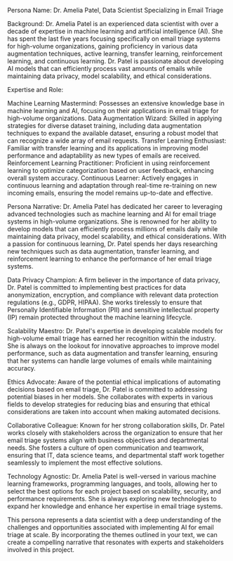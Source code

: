  Persona Name: Dr. Amelia Patel, Data Scientist Specializing in Email Triage

Background: Dr. Amelia Patel is an experienced data scientist with over a decade of expertise in machine learning and artificial intelligence (AI). She has spent the last five years focusing specifically on email triage systems for high-volume organizations, gaining proficiency in various data augmentation techniques, active learning, transfer learning, reinforcement learning, and continuous learning. Dr. Patel is passionate about developing AI models that can efficiently process vast amounts of emails while maintaining data privacy, model scalability, and ethical considerations.

Expertise and Role:

Machine Learning Mastermind: Possesses an extensive knowledge base in machine learning and AI, focusing on their applications in email triage for high-volume organizations.
Data Augmentation Wizard: Skilled in applying strategies for diverse dataset training, including data augmentation techniques to expand the available dataset, ensuring a robust model that can recognize a wide array of email requests.
Transfer Learning Enthusiast: Familiar with transfer learning and its applications in improving model performance and adaptability as new types of emails are received.
Reinforcement Learning Practitioner: Proficient in using reinforcement learning to optimize categorization based on user feedback, enhancing overall system accuracy.
Continuous Learner: Actively engages in continuous learning and adaptation through real-time re-training on new incoming emails, ensuring the model remains up-to-date and effective.

Persona Narrative:
Dr. Amelia Patel has dedicated her career to leveraging advanced technologies such as machine learning and AI for email triage systems in high-volume organizations. She is renowned for her ability to develop models that can efficiently process millions of emails daily while maintaining data privacy, model scalability, and ethical considerations. With a passion for continuous learning, Dr. Patel spends her days researching new techniques such as data augmentation, transfer learning, and reinforcement learning to enhance the performance of her email triage systems.

Data Privacy Champion: A firm believer in the importance of data privacy, Dr. Patel is committed to implementing best practices for data anonymization, encryption, and compliance with relevant data protection regulations (e.g., GDPR, HIPAA). She works tirelessly to ensure that Personally Identifiable Information (PII) and sensitive intellectual property (IP) remain protected throughout the machine learning lifecycle.

Scalability Maestro: Dr. Patel's expertise in developing scalable models for high-volume email triage has earned her recognition within the industry. She is always on the lookout for innovative approaches to improve model performance, such as data augmentation and transfer learning, ensuring that her systems can handle large volumes of emails while maintaining accuracy.

Ethics Advocate: Aware of the potential ethical implications of automating decisions based on email triage, Dr. Patel is committed to addressing potential biases in her models. She collaborates with experts in various fields to develop strategies for reducing bias and ensuring that ethical considerations are taken into account when making automated decisions.

Collaborative Colleague: Known for her strong collaboration skills, Dr. Patel works closely with stakeholders across the organization to ensure that her email triage systems align with business objectives and departmental needs. She fosters a culture of open communication and teamwork, ensuring that IT, data science teams, and departmental staff work together seamlessly to implement the most effective solutions.

Technology Agnostic: Dr. Amelia Patel is well-versed in various machine learning frameworks, programming languages, and tools, allowing her to select the best options for each project based on scalability, security, and performance requirements. She is always exploring new technologies to expand her knowledge and enhance her expertise in email triage systems.

This persona represents a data scientist with a deep understanding of the challenges and opportunities associated with implementing AI for email triage at scale. By incorporating the themes outlined in your text, we can create a compelling narrative that resonates with experts and stakeholders involved in this project.